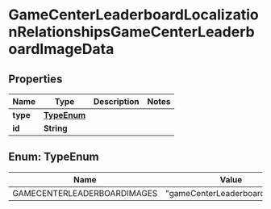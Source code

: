 

# GameCenterLeaderboardLocalizationRelationshipsGameCenterLeaderboardImageData


## Properties

| Name | Type | Description | Notes |
|------------ | ------------- | ------------- | -------------|
|**type** | [**TypeEnum**](#TypeEnum) |  |  |
|**id** | **String** |  |  |



## Enum: TypeEnum

| Name | Value |
|---- | -----|
| GAMECENTERLEADERBOARDIMAGES | &quot;gameCenterLeaderboardImages&quot; |



